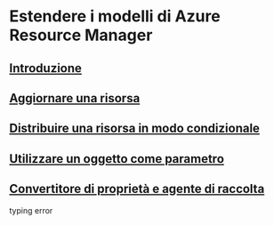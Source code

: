 # Estendere i modelli di Azure Resource Manager
## [Introduzione](./index.md)
## [Aggiornare una risorsa](./update-resource.md)
## [Distribuire una risorsa in modo condizionale](./conditional-deploy.md)
## [Utilizzare un oggetto come parametro](./objects-as-parameters.md)
## [Convertitore di proprietà e agente di raccolta](./collector.md)

typing error
